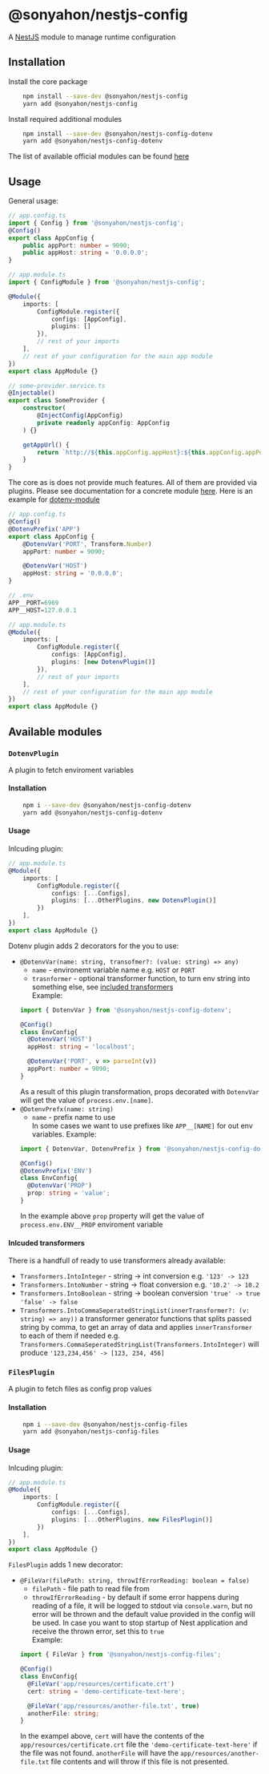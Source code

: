 # @sonyahon/nestjs-config
A [NestJS](https://github.com/nestjs/nest) module to manage runtime configuration

## Installation
Install the core package
```bash
    npm install --save-dev @sonyahon/nestjs-config
    yarn add @sonyahon/nestjs-config
```

Install required additional modules
```bash
    npm install --save-dev @sonyahon/nestjs-config-dotenv
    yarn add @sonyahon/nestjs-config-dotenv
```
The list of available official modules can be found [here](#available-modules)

## Usage
General usage:
```typescript
// app.config.ts
import { Config } from '@sonyahon/nestjs-config';
@Config()
export class AppConfig {
    public appPort: number = 9090;
    public appHost: string = '0.0.0.0';
}

// app.module.ts
import { ConfigModule } from '@sonyahon/nestjs-config';

@Module({
    imports: [
        ConfigModule.register({
            configs: [AppConfig],
            plugins: []
        }),
        // rest of your imports
    ],
    // rest of your configuration for the main app module
})
export class AppModule {}

// some-provider.service.ts
@Injectable() 
export class SomeProvider {
    constructor(
        @InjectConfig(AppConfig)
        private readonly appConfig: AppConfig
    ) {}

    getAppUrl() {
        return `http://${this.appConfig.appHost}:${this.appConfig.appPort}`; // http://0.0.0.0:9090
    }
}
```
The core as is does not provide much features. All of them are provided via plugins.
Please see documentation for a concrete module [here](#available-modules). Here is an example for [dotenv-module](#dotenv)
```typescript
// app.config.ts
@Config()
@DotenvPrefix('APP')
export class AppConfig {
    @DotenvVar('PORT', Transform.Number)
    appPort: number = 9090;

    @DotenvVar('HOST')
    appHost: string = '0.0.0.0';
}

// .env
APP__PORT=6969
APP__HOST=127.0.0.1

// app.module.ts
@Module({
    imports: [
        ConfigModule.register({
            configs: [AppConfig],
            plugins: [new DotenvPlugin()]
        }),
        // rest of your imports
    ],
    // rest of your configuration for the main app module
})
export class AppModule {}
```

## Available modules
### `DotenvPlugin`
A plugin to fetch enviroment variables
#### Installation
```bash
    npm i --save-dev @sonyahon/nestjs-config-dotenv
    yarn add @sonyahon/nestjs-config-dotenv
```
#### Usage
Inlcuding plugin:
```typescript
// app.module.ts
@Module({
    imports: [
        ConfigModule.register({
            configs: [...Configs],
            plugins: [...OtherPlugins, new DotenvPlugin()]
        })
    ],
})
export class AppModule {}
```
Dotenv plugin adds 2 decorators for the you to use:
* `@DotenvVar(name: string, transofmer?: (value: string) => any)`
  * `name` - environemt variable name e.g. `HOST` or `PORT`
  * `trasnformer` - optional transformer function, to turn env string into something else, see [included transformers](#inlcuded-transformers)  
  Example:
  ```typescript
  import { DotenvVar } from '@sonyahon/nestjs-config-dotenv';

  @Config()
  class EnvConfig{
    @DotenvVar('HOST')
    appHost: string = 'localhost';

    @DotenvVar('PORT', v => parseInt(v))
    appPort: number = 9090;
  }
  ```
  As a result of this plugin transformation, props decorated with `DotenvVar` will get the value of `process.env.[name]`.
* `@DotenvPrefx(name: string)`
  * `name` - prefix name to use  
  In some cases we want to use prefixes like `APP__[NAME]` for out env variables.
  Example:
  ```typescript
  import { DotenvVar, DotenvPrefix } from '@sonyahon/nestjs-config-dotenv';

  @Config()
  @DotenvPrefix('ENV')
  class EnvConfig{
    @DotenvVar('PROP')
    prop: string = 'value';
  }
  ```
  In the example above `prop` property will get the value of `process.env.ENV__PROP` enviroment variable
#### Inlcuded transformers
There is a handfull of ready to use transformers already available:
* `Transformers.IntoInteger` - string -> int conversion e.g. `'123' -> 123`  
* `Transformers.IntoNumber` - string -> float conversion e.g. `'10.2' -> 10.2`
* `Transformers.IntoBoolean` - string -> boolean conversion `'true' -> true` `'false' -> false`
* `Transformers.IntoCommaSeperatedStringList(innerTransformer?: (v: string) => any))`
a transformer generator functions that splits passed string by comma, to get an array of data and applies `innerTransformer` to each of them if needed e.g. `Transformers.CommaSeperatedStringList(Transformers.IntoInteger)` will produce `'123,234,456' -> [123, 234, 456]`
### `FilesPlugin`
A plugin to fetch files as config prop values
#### Installation
```bash
    npm i --save-dev @sonyahon/nestjs-config-files
    yarn add @sonyahon/nestjs-config-files
```
#### Usage
Inlcuding plugin:
```typescript
// app.module.ts
@Module({
    imports: [
        ConfigModule.register({
            configs: [...Configs],
            plugins: [...OtherPlugins, new FilesPlugin()]
        })
    ],
})
export class AppModule {}
```
`FilesPlugin` adds 1 new decorator:
* `@FileVar(filePath: string, throwIfErrorReading: boolean = false)`
  * `filePath` - file path to read file from
  * `throwIfErrorReading` - by default if some error happens during reading of a file, it will be logged to stdout via `console.warn`, but no error will be thrown and the default value provided in the config will be used. In case you want to stop startup of Nest application and receive the thrown error, set this to `true`  
  Example:
  ```typescript
  import { FileVar } from '@sonyahon/nestjs-config-files';

  @Config()
  class EnvConfig{
    @FileVar('app/resources/certificate.crt')
    cert: string = 'demo-certificate-text-here'; 

    @FileVar('app/resources/another-file.txt', true)
    anotherFile: string; 
  }
  ```
  In the exampel above, `cert` will have the contents of the `app/resources/certificate.crt` file the `'demo-certificate-text-here'` if the file was not found. `anotherFile` will have the `app/resources/another-file.txt` file contents and will throw if this file is not presented.
